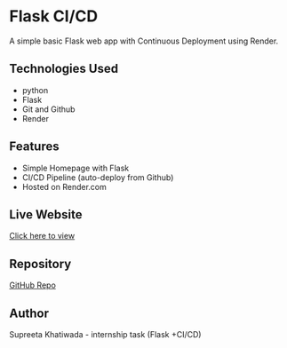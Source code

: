 # Flask CI/CD
A simple basic Flask web app with Continuous Deployment using Render. 

## Technologies Used 
- python 
- Flask 
- Git and Github
- Render 

## Features 
- Simple Homepage with Flask
- CI/CD Pipeline (auto-deploy from Github) 
- Hosted on Render.com 

## Live Website 
[Click here to view](https://flask-website-wut8.onrender.com)

## Repository
[GitHub Repo](https://github.com/supreetaaa/flask-website)

## Author 
Supreeta Khatiwada - internship task (Flask +CI/CD)
